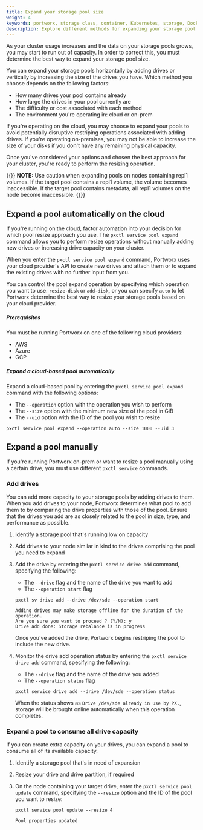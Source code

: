 ```yaml
---
title: Expand your storage pool size
weight: 4
keywords: portworx, storage class, container, Kubernetes, storage, Docker, k8s, flexvol, pv, persistent disk,StatefulSets, volume placement
description: Explore different methods for expanding your storage pool size.
---
```


As your cluster usage increases and the data on your storage pools grows, you may start to run out of capacity. In order to correct this, you must determine the best way to expand your storage pool size.

You can expand your storage pools horizontally by adding drives or vertically by increasing the size of the drives you have. Which method you choose depends on the following factors:

* How many drives your pool contains already
* How large the drives in your pool currently are
* The difficulty or cost associated with each method
* The environment you're operating in: cloud or on-prem

If you're operating on the cloud, you may choose to expand your pools to avoid potentially disruptive restriping operations associated with adding drives. If you're operating on-premises, you may not be able to increase the size of your disks if you don't have any remaining physical capacity.

Once you've considered your options and chosen the best approach for your cluster, you're ready to perform the resizing operation.

{{<info>}}
**NOTE:** Use caution when expanding pools on nodes containing repl1 volumes. If the target pool contains a repl1 volume, the volume becomes inaccessible. If the target pool contains metadata, all repl1 volumes on the node become inaccessible. 
{{</info>}}

## Expand a pool automatically on the cloud

If you're running on the cloud, factor automation into your decision for which pool resize approach you use. The `pxctl service pool expand` command allows you to perform resize operations without manually adding new drives or increasing drive capacity on your cluster.

When you enter the `pxctl service pool expand` command, Portworx uses your cloud provider's API to create new drives and attach them or to expand the existing drives with no further input from you.

You can control the pool expand operation by specifying which operation you want to use: `resize-disk` or `add-disk`, or you can specify `auto` to let Portworx determine the best way to resize your storage pools based on your cloud provider.

##### Prerequisites

You must be running Portworx on one of the following cloud providers:

  * AWS
  * Azure
  * GCP

##### Expand a cloud-based pool automatically

Expand a cloud-based pool by entering the `pxctl service pool expand` command with the following options:

* The `--operation` option with the operation you wish to perform
* The `--size` option with the minimum new size of the pool in GiB
* The `--uid` option with the ID of the pool you wish to resize

```text
pxctl service pool expand --operation auto --size 1000 --uid 3
```

## Expand a pool manually

If you're running Portworx on-prem or want to resize a pool manually using a certain drive, you must use different `pxctl service` commands.

### Add drives

You can add more capacity to your storage pools by adding drives to them. When you add drives to your node, Portworx determines what pool to add them to by comparing the drive properties with those of the pool. Ensure that the drives you add are as closely related to the pool in size, type, and performance as possible.

1. Identify a storage pool that's running low on capacity
<!-- What is some guidance we can provide here? -->
2. Add drives to your node similar in kind to the drives comprising the pool you need to expand
3. Add the drive by entering the `pxctl service drive add` command, specifying the following:

      * The `--drive` flag and the name of the drive you want to add
      * The `--operation start` flag

      ```text
      pxctl sv drive add --drive /dev/sde --operation start
      ```
      ```output
      Adding drives may make storage offline for the duration of the operation.
      Are you sure you want to proceed ? (Y/N): y
      Drive add done: Storage rebalance is in progress
      ```

      Once you've added the drive, Portworx begins restriping the pool to include the new drive.

4. Monitor the drive add operation status by entering the `pxctl service drive add` command, specifying the following:

      * The `--drive` flag and the name of the drive you added
      * The `--operation status` flag

      ```text
      pxctl service drive add --drive /dev/sde --operation status
      ```

      When the status shows as `Drive /dev/sde already in use by PX.`, storage will be brought online automatically when this operation completes.

### Expand a pool to consume all drive capacity

If you can create extra capacity on your drives, you can expand a pool to consume all of its available capacity.

1. Identify a storage pool that's in need of expansion
<!-- What is some guidance we can provide here? -->
2. Resize your drive and drive partition, if required
3. On the node containing your target drive, enter the `pxctl service pool update` command, specifying the `--resize` option and the ID of the pool you want to resize:

    ```text
    pxctl service pool update --resize 4
    ```
    ```output
    Pool properties updated
    ```
